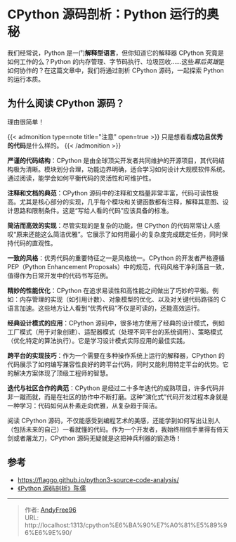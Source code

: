 # CPython 源码剖析：Python 运行的奥秘


我们经常说，Python 是一门**解释型语言**，但你知道它的解释器 CPython 究竟是如何工作的么？Python 的内存管理、字节码执行、垃圾回收……这些*幕后英雄*是如何协作的？在这篇文章中，我们将通过剖析 CPython 源码，一起探索 Python 的运行本质。

<!--more-->

## 为什么阅读 CPython 源码？

理由很简单！

{{< admonition type=note title="注意" open=true >}}
只是想看看**成功且优秀的代码**是什么样的。
{{< /admonition >}}

**严谨的代码结构**：CPython 是由全球顶尖开发者共同维护的开源项目，其代码结构极为清晰。模块划分合理，功能边界明确，适合学习如何设计大规模软件系统。通过阅读，能学会如何平衡代码的灵活性和可维护性。

**注释和文档的典范**：CPython 源码中的注释和文档量非常丰富，代码可读性极高。尤其是核心部分的实现，几乎每个模块和关键函数都有注释，解释其意图、设计思路和限制条件。这是“写给人看的代码”应该具备的标准。

**简洁而高效的实现**：尽管实现的是复杂的功能，但 CPython 的代码常常让人感叹“原来还能这么简洁优雅”。它展示了如何用最小的复杂度完成既定任务，同时保持代码的直观性。

**一致的风格**：优秀代码的重要特征之一是风格统一。CPython 的开发者严格遵循 PEP（Python Enhancement Proposals）中的规范，代码风格干净利落且一致，值得作为日常开发中的代码书写范例。

**精妙的性能优化**：CPython 在追求易读性和高性能之间做出了巧妙的平衡。例如：内存管理的实现（如引用计数）、对象模型的优化、以及对关键代码路径的 C 语言加速。这些地方让人看到“优秀代码”不仅是可读的，还能高效运行。

**经典设计模式的应用**：CPython 源码中，很多地方使用了经典的设计模式，例如工厂模式（用于对象创建）、适配器模式（处理不同平台的系统调用）、策略模式（优化特定的算法执行）。它是学习设计模式实际应用的最佳实践。

**跨平台的实现技巧**：作为一个需要在多种操作系统上运行的解释器，CPython 的代码展示了如何编写兼容性良好的跨平台代码，同时又能利用特定平台的优势。它的解决方案体现了顶级工程师的智慧。

**迭代与社区合作的典范**：CPython 是经过二十多年迭代的成熟项目，许多代码并非一蹴而就，而是在社区的协作中不断打磨。这种“演化式”代码开发过程本身就是一种学习：代码如何从朴素走向优雅，从复杂趋于简洁。

阅读 CPython 源码，不仅能感受到编程艺术的美感，还能学到如何写出让别人（包括未来的自己）一看就懂的代码。作为一个开发者，我始终相信手里得有倚天剑或者屠龙刀，CPython 源码无疑就是这把神兵利器的锻造场！

## 参考

- https://flaggo.github.io/python3-source-code-analysis/
- [《Python 源码剖析》陈儒](https://book.douban.com/subject/3117898/)


---

> 作者: [AndyFree96](https://andyfree96.github.io/)  
> URL: http://localhost:1313/cpython%E6%BA%90%E7%A0%81%E5%89%96%E6%9E%90/  

